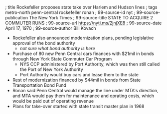 ; title Rockefeller proposes state take over Harlem and Hudson lines
; tags metro-north penn-central rockefeller ronan
; 99-source-id nyt
; 99-source-publication The New York Times
; 99-source-title STATE TO ACQUIRE 2 COMMUTER RUNS
; 99-source-url https://nyti.ms/2jnjXE8
; 99-source-date April 17, 1970
; 99-source-author Bill Kovach

- Rockefeller also announced modernization plans, pending legislative approval of the bond authority
  - *not sure what bond authority is here*
- Purchase of 80 new Penn Central cars finances with $21mil in bonds through New York State Commuter Car Program
  - NYS CCP administered by Port Authority, which was then still called the Port of New York Authority
  - Port Authority would buy cars and lease them to the state
- Rest of modernization financed by $44mil in bonds from State Transportation Bond Fund
- Ronan said Penn Central would manage the line under MTA's direction, and MTA would pay them for maintenance and oprating costs, which would be paid out of operating revenue
- Plans for take-over started with state transit master plan in 1968
